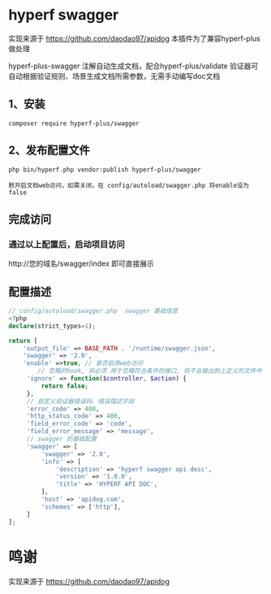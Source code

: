 # hyperf swagger

实现来源于 https://github.com/daodao97/apidog 本插件为了兼容hyperf-plus 做处理

hyperf-plus-swagger 注解自动生成文档，配合hyperf-plus/validate 验证器可自动根据验证规则、场景生成文档所需参数，无需手动编写doc文档

## 1、安装
```
composer require hyperf-plus/swagger
```
## 2、发布配置文件
```
php bin/hyperf.php vendor:publish hyperf-plus/swagger

默开启文档web访问，如需关闭，在 config/autoload/swagger.php 将enable设为false 
```

## 完成访问
### 通过以上配置后，启动项目访问
http://您的域名/swagger/index 即可直接展示

## 配置描述
```php
// config/autoload/swagger.php  swagger 基础信息
<?php
declare(strict_types=1);

return [
    'output_file' => BASE_PATH . '/runtime/swagger.json',
    'swagger' => '2.0',
    'enable' =>true, // 是否启用web访问
        // 忽略的hook, 非必须 用于忽略符合条件的接口, 将不会输出到上定义的文件中
     'ignore' => function($controller, $action) {
         return false;
     },
     // 自定义验证器错误码、错误描述字段
     'error_code' => 400,
     'http_status_code' => 400,
     'field_error_code' => 'code',
     'field_error_message' => 'message',
     // swagger 的基础配置
     'swagger' => [
         'swagger' => '2.0',
         'info' => [
             'description' => 'hyperf swagger api desc',
             'version' => '1.0.0',
             'title' => 'HYPERF API DOC',
         ],
         'host' => 'apidog.com',
         'schemes' => ['http'],
     ]
];
```

# 鸣谢
实现来源于 https://github.com/daodao97/apidog